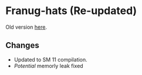 # Franug-hats (Re-updated)
Old version [here](https://forums.alliedmods.net/showthread.php?p=2366718).

## Changes
- Updated to SM 11 compilation.
- _Potential_ memorly leak fixed